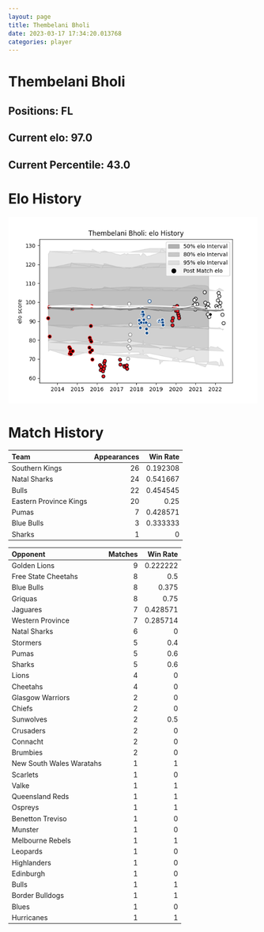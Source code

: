 ```yaml
---  
layout: page  
title: Thembelani Bholi  
date: 2023-03-17 17:34:20.013768  
categories: player  
---
```

# Thembelani Bholi

## Positions: FL

## Current elo: 97.0

## Current Percentile: 43.0

# Elo History


![elo history](history_ThembelaniBholi.png)
# Match History


| Team                   |   Appearances |   Win Rate |
|:-----------------------|--------------:|-----------:|
| Southern Kings         |            26 |   0.192308 |
| Natal Sharks           |            24 |   0.541667 |
| Bulls                  |            22 |   0.454545 |
| Eastern Province Kings |            20 |   0.25     |
| Pumas                  |             7 |   0.428571 |
| Blue Bulls             |             3 |   0.333333 |
| Sharks                 |             1 |   0        |

| Opponent                 |   Matches |   Win Rate |
|:-------------------------|----------:|-----------:|
| Golden Lions             |         9 |   0.222222 |
| Free State Cheetahs      |         8 |   0.5      |
| Blue Bulls               |         8 |   0.375    |
| Griquas                  |         8 |   0.75     |
| Jaguares                 |         7 |   0.428571 |
| Western Province         |         7 |   0.285714 |
| Natal Sharks             |         6 |   0        |
| Stormers                 |         5 |   0.4      |
| Pumas                    |         5 |   0.6      |
| Sharks                   |         5 |   0.6      |
| Lions                    |         4 |   0        |
| Cheetahs                 |         4 |   0        |
| Glasgow Warriors         |         2 |   0        |
| Chiefs                   |         2 |   0        |
| Sunwolves                |         2 |   0.5      |
| Crusaders                |         2 |   0        |
| Connacht                 |         2 |   0        |
| Brumbies                 |         2 |   0        |
| New South Wales Waratahs |         1 |   1        |
| Scarlets                 |         1 |   0        |
| Valke                    |         1 |   1        |
| Queensland Reds          |         1 |   1        |
| Ospreys                  |         1 |   1        |
| Benetton Treviso         |         1 |   0        |
| Munster                  |         1 |   0        |
| Melbourne Rebels         |         1 |   1        |
| Leopards                 |         1 |   0        |
| Highlanders              |         1 |   0        |
| Edinburgh                |         1 |   0        |
| Bulls                    |         1 |   1        |
| Border Bulldogs          |         1 |   1        |
| Blues                    |         1 |   0        |
| Hurricanes               |         1 |   1        |